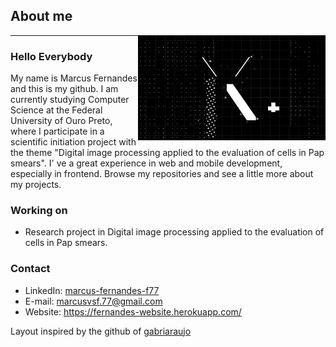## About me

<img src="https://github.com/marcusv77/marcusv77/blob/main/giphy.gif" align="right" width="300">

---

### Hello Everybody
My name is Marcus Fernandes and this is my github. I am currently studying Computer Science at the Federal University of Ouro Preto, where I participate in a scientific initiation project with the theme "Digital image processing applied to the evaluation of cells in Pap smears".
I' ve a great experience in web and mobile development, especially in frontend.
Browse my repositories and see a little more about my projects.

### Working on
- Research project in Digital image processing applied to the evaluation of cells in Pap smears.

### Contact
- LinkedIn: <a href="https://www.linkedin.com/in/marcus-fernandes-f77/" target="_blank">marcus-fernandes-f77</a>
- E-mail: <a href="mailto:marcusvsf.77@gmail.com">marcusvsf.77@gmail.com</a>
- Website: <a href="https://fernandes-website.herokuapp.com/">https://fernandes-website.herokuapp.com/</a>

Layout inspired by the github of <a href="https://github.com/gabriaraujo/gabriaraujo">gabriaraujo</a>
